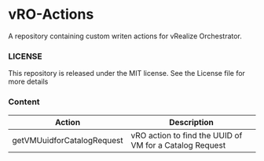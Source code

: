# vRO-Actions

A repository containing custom writen actions for vRealize Orchestrator.

### LICENSE
This repository is released under the MIT license. See the License file for more details

### Content
| Action|   Description |
|---|---|
|getVMUuidforCatalogRequest| vRO action to find the UUID of VM for a Catalog Request|

